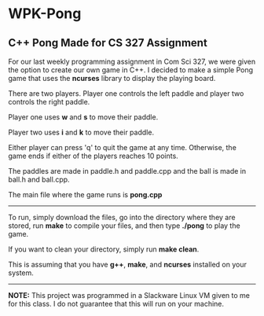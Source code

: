 # WPK-Pong
## C++ Pong Made for CS 327 Assignment

For our last weekly programming assignment in Com Sci 327, we were given the option to create our own game in C++. I decided to make a simple Pong game that uses the **ncurses** library to display the playing board.

There are two players. Player one controls the left paddle and player two controls the right paddle.

Player one uses **w** and **s** to move their paddle.

Player two uses **i** and **k** to move their paddle.

Either player can press 'q' to quit the game at any time. Otherwise, the game ends if either of the players reaches 10 points.

The paddles are made in paddle.h and paddle.cpp and the ball is made in ball.h and ball.cpp.

The main file where the game runs is **pong.cpp**

___

To run, simply download the files, go into the directory where they are stored, run **make** to compile your files, and then type **./pong** to play the game.

If you want to clean your directory, simply run **make clean**.

This is assuming that you have **g++**, **make**, and **ncurses** installed on your system.

___

**NOTE:** This project was programmed in a Slackware Linux VM given to me for this class. I do not guarantee that this will run on your machine.
